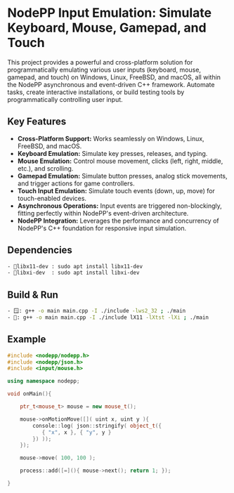# NodePP Input Emulation: Simulate Keyboard, Mouse, Gamepad, and Touch

This project provides a powerful and cross-platform solution for programmatically emulating various user inputs (keyboard, mouse, gamepad, and touch) on Windows, Linux, FreeBSD, and macOS, all within the NodePP asynchronous and event-driven C++ framework. Automate tasks, create interactive installations, or build testing tools by programmatically controlling user input.

## Key Features

- **Cross-Platform Support:** Works seamlessly on Windows, Linux, FreeBSD, and macOS.
- **Keyboard Emulation:** Simulate key presses, releases, and typing.
- **Mouse Emulation:** Control mouse movement, clicks (left, right, middle, etc.), and scrolling.
- **Gamepad Emulation:** Simulate button presses, analog stick movements, and trigger actions for game controllers.
- **Touch Input Emulation:** Simulate touch events (down, up, move) for touch-enabled devices.
- **Asynchronous Operations:** Input events are triggered non-blockingly, fitting perfectly within NodePP's event-driven architecture.
- **NodePP Integration:** Leverages the performance and concurrency of NodePP's C++ foundation for responsive input simulation.

## Dependencies
```bash
- 🐧libx11-dev : sudo apt install libx11-dev
- 🐧libxi-dev  : sudo apt install libxi-dev
```

## Build & Run
```bash
- 🪟: g++ -o main main.cpp -I ./include -lws2_32 ; ./main
- 🐧: g++ -o main main.cpp -I ./include lX11 -lXtst -lXi ; ./main
```

## Example
```cpp
#include <nodepp/nodepp.h>
#include <nodepp/json.h>
#include <input/mouse.h>

using namespace nodepp;

void onMain(){

    ptr_t<mouse_t> mouse = new mouse_t();

    mouse->onMotionMove([]( uint x, uint y ){
        console::log( json::stringify( object_t({
           { "x", x }, { "y", y }
        }) ));
    });

    mouse->move( 100, 100 );

    process::add([=](){ mouse->next(); return 1; });

}
```
